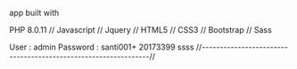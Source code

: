 app built with

PHP 8.0.11 // Javascript // Jquery // HTML5 // CSS3 // Bootstrap // Sass

User : admin
Password : santi001+
20173399
ssss
//---------------------------------------------------------------//

